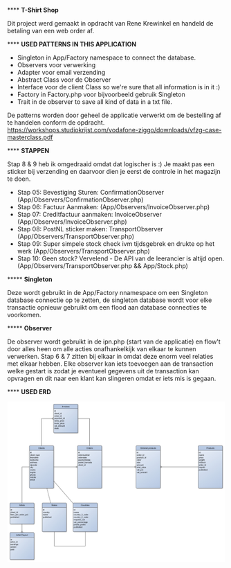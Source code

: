 **** **T-Shirt Shop**

Dit project werd gemaakt in opdracht van Rene Krewinkel en handeld de betaling van een web order af.

**** **USED PATTERNS IN THIS APPLICATION**

 * Singleton in App/Factory namespace to connect the database.
 * Observers voor verwerking
 * Adapter voor email verzending
 * Abstract Class voor de Observer
 * Interface voor de client Class so we're sure that all information is in it :)
 * Factory in Factory.php voor bijvoorbeeld gebruik Singleton
 * Trait in de observer to save all kind of data in a txt file.

De patterns worden door geheel de applicatie verwerkt om de bestelling af te handelen conform de opdracht. https://workshops.studiokrijst.com/vodafone-ziggo/downloads/vfzg-case-masterclass.pdf

**** **STAPPEN**

Stap 8 & 9 heb ik omgedraaid omdat dat logischer is :) Je maakt pas een sticker bij verzending en daarvoor dien je eerst de controle in het magazijn te doen.
 
- Stap 05: Bevestiging Sturen: ConfirmationObserver (App/Observers/ConfirmationObserver.php)
- Stap 06: Factuur Aanmaken: (App/Observers/InvoiceObserver.php)
- Stap 07: Creditfactuur aanmaken: InvoiceObserver (App/Observers/InvoiceObserver.php)
- Stap 08: PostNL sticker maken: TransportObserver (App/Observers/TransportObserver.php)
- Stap 09: Super simpele stock check ivm tijdsgebrek en drukte op het werk (App/Observers/TransportObserver.php)
- Stap 10: Geen stock? Vervelend - De API van de leerancier is altijd open. (App/Observers/TransportObserver.php && App/Stock.php)

***** **Singleton**

Deze wordt gebruikt in de App/Factory nnamespace om een Singleton database connectie op te zetten, de singleton database wordt voor elke transactie opnieuw gebruikt om een flood aan database connecties te voorkomen.
 
 ***** **Observer**
 
 De observer wordt gebruikt in de ipn.php (start van de applicatie) en flow't door alles heen om alle acties onafhankelkijk van elkaar te kunnen verwerken. Stap 6 & 7 zitten bij elkaar in omdat deze enorm veel relaties met elkaar hebben.
 Elke observer kan iets toevoegen aan de transaction welke gestart is zodat je eventueel gegevens uit de transaction kan opvragen en dit naar een klant kan slingeren omdat er iets mis is gegaan.
 
 **** **USED ERD**
 
 ![Alt text](images/masterclass.jpg?raw=true "erd")